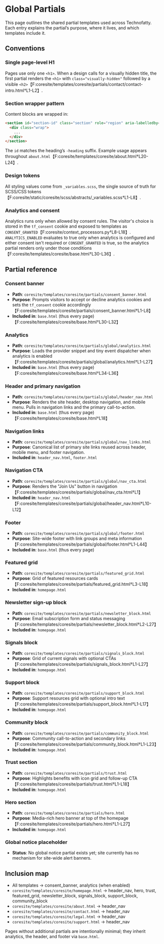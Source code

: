 # Global Partials

This page outlines the shared partial templates used across Technofatty. Each entry explains the partial’s purpose, where it lives, and which templates include it.

## Conventions

### Single page-level H1
Pages use only one `<h1>`. When a design calls for a visually hidden title, the first partial renders the `<h1>` with `class="visually-hidden"` followed by a visible `<h2>`【F:coresite/templates/coresite/partials/contact/contact-intro.html†L1-L2】.

### Section wrapper pattern
Content blocks are wrapped in:

```html
<section id="section-id" class="section" role="region" aria-labelledby="section-id-heading">
  <div class="wrap">
    ...
  </div>
</section>
```
The `id` matches the heading’s `-heading` suffix. Example usage appears throughout `about.html`【F:coresite/templates/coresite/about.html†L20-L24】.

### Design tokens
All styling values come from `_variables.scss`, the single source of truth for SCSS/CSS tokens【F:coresite/static/coresite/scss/abstracts/_variables.scss†L1-L8】.

### Analytics and consent
Analytics runs only when allowed by consent rules. The visitor's choice is stored in the `tf_consent` cookie and exposed to templates as `CONSENT_GRANTED`【F:coresite/context_processors.py†L8-L18】. `ANALYTICS_ENABLED` evaluates to true only when analytics is configured and either consent isn't required or `CONSENT_GRANTED` is true, so the analytics partial renders only under those conditions【F:coresite/templates/coresite/base.html†L30-L36】.

## Partial reference

### Consent banner
* **Path**: `coresite/templates/coresite/partials/consent_banner.html`
* **Purpose**: Prompts visitors to accept or decline analytics cookies and sets the `tf_consent` cookie accordingly【F:coresite/templates/coresite/partials/consent_banner.html†L1-L8】
* **Included in**: `base.html` (thus every page)【F:coresite/templates/coresite/base.html†L30-L32】

### Analytics
* **Path**: `coresite/templates/coresite/partials/global/analytics.html`
* **Purpose**: Loads the provider snippet and tiny event dispatcher when analytics is enabled【F:coresite/templates/coresite/partials/global/analytics.html†L1-L27】
* **Included in**: `base.html` (thus every page)【F:coresite/templates/coresite/base.html†L34-L36】

### Header and primary navigation
* **Path**: `coresite/templates/coresite/partials/global/header_nav.html`
* **Purpose**: Renders the site header, desktop navigation, and mobile menu. Pulls in navigation links and the primary call-to-action.
* **Included in**: `base.html` (thus every page)【F:coresite/templates/coresite/base.html†L18】

### Navigation links
* **Path**: `coresite/templates/coresite/partials/global/nav_links.html`
* **Purpose**: Canonical list of primary site links reused across header, mobile menu, and footer navigation.
* **Included in**: `header_nav.html`, `footer.html`

### Navigation CTA
* **Path**: `coresite/templates/coresite/partials/global/nav_cta.html`
* **Purpose**: Renders the "Join Us" button in navigation【F:coresite/templates/coresite/partials/global/nav_cta.html†L1】
* **Included in**: `header_nav.html`【F:coresite/templates/coresite/partials/global/header_nav.html†L10-L12】

### Footer
* **Path**: `coresite/templates/coresite/partials/global/footer.html`
* **Purpose**: Site-wide footer with link groups and meta information【F:coresite/templates/coresite/partials/global/footer.html†L1-L44】
* **Included in**: `base.html` (thus every page)

### Featured grid
* **Path**: `coresite/templates/coresite/partials/featured_grid.html`
* **Purpose**: Grid of featured resources cards【F:coresite/templates/coresite/partials/featured_grid.html†L3-L18】
* **Included in**: `homepage.html`

### Newsletter sign-up block
* **Path**: `coresite/templates/coresite/partials/newsletter_block.html`
* **Purpose**: Email subscription form and status messaging【F:coresite/templates/coresite/partials/newsletter_block.html†L2-L27】
* **Included in**: `homepage.html`

### Signals block
* **Path**: `coresite/templates/coresite/partials/signals_block.html`
* **Purpose**: Grid of current signals with optional CTAs【F:coresite/templates/coresite/partials/signals_block.html†L1-L27】
* **Included in**: `homepage.html`

### Support block
* **Path**: `coresite/templates/coresite/partials/support_block.html`
* **Purpose**: Support resources grid with optional intro text【F:coresite/templates/coresite/partials/support_block.html†L1-L17】
* **Included in**: `homepage.html`

### Community block
* **Path**: `coresite/templates/coresite/partials/community_block.html`
* **Purpose**: Community call-to-action and secondary links【F:coresite/templates/coresite/partials/community_block.html†L1-L23】
* **Included in**: `homepage.html`

### Trust section
* **Path**: `coresite/templates/coresite/partials/trust.html`
* **Purpose**: Highlights benefits with icon grid and follow-up CTA【F:coresite/templates/coresite/partials/trust.html†L1-L18】
* **Included in**: `homepage.html`

### Hero section
* **Path**: `coresite/templates/coresite/partials/hero.html`
* **Purpose**: Media-rich hero banner at top of the homepage【F:coresite/templates/coresite/partials/hero.html†L1-L27】
* **Included in**: `homepage.html`

### Global notice placeholder
* **Status**: No global notice partial exists yet; site currently has no mechanism for site-wide alert banners.

## Inclusion map
- All templates → consent_banner, analytics (when enabled)
- `coresite/templates/coresite/homepage.html` → header_nav, hero, trust, featured_grid, newsletter_block, signals_block, support_block, community_block
- `coresite/templates/coresite/about.html` → header_nav
- `coresite/templates/coresite/contact.html` → header_nav
- `coresite/templates/coresite/legal.html` → header_nav
- `coresite/templates/coresite/support.html` → header_nav

Pages without additional partials are intentionally minimal; they inherit analytics, the header, and footer via `base.html`.
